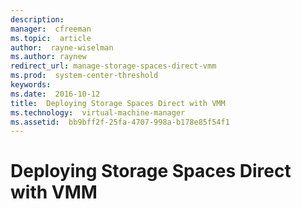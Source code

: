 ```yaml
---
description:  
manager:  cfreeman
ms.topic:  article
author:  rayne-wiselman
ms.author: raynew
redirect_url: manage-storage-spaces-direct-vmm
ms.prod:  system-center-threshold
keywords:  
ms.date:  2016-10-12
title:  Deploying Storage Spaces Direct with VMM
ms.technology:  virtual-machine-manager
ms.assetid:  bb9bff2f-25fa-4707-998a-b178e85f54f1
---
```


# Deploying Storage Spaces Direct with VMM
